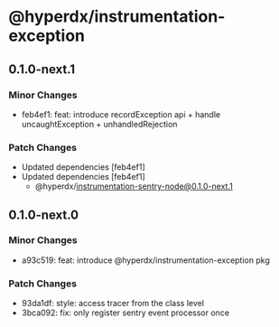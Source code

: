 # @hyperdx/instrumentation-exception

## 0.1.0-next.1

### Minor Changes

- feb4ef1: feat: introduce recordException api + handle uncaughtException + unhandledRejection

### Patch Changes

- Updated dependencies [feb4ef1]
- Updated dependencies [feb4ef1]
  - @hyperdx/instrumentation-sentry-node@0.1.0-next.1

## 0.1.0-next.0

### Minor Changes

- a93c519: feat: introduce @hyperdx/instrumentation-exception pkg

### Patch Changes

- 93da1df: style: access tracer from the class level
- 3bca092: fix: only register sentry event processor once

